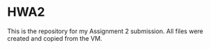 # HWA2

This is the repository for my Assignment 2 submission. All files were created and copied from the VM.
